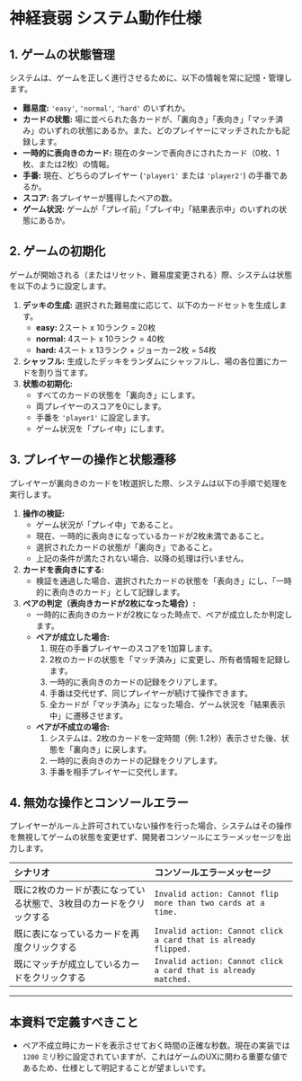 # 神経衰弱 システム動作仕様

## 1. ゲームの状態管理
システムは、ゲームを正しく進行させるために、以下の情報を常に記憶・管理します。

- **難易度:** `'easy'`, `'normal'`, `'hard'` のいずれか。
- **カードの状態:** 場に並べられた各カードが、「裏向き」「表向き」「マッチ済み」のいずれの状態にあるか。また、どのプレイヤーにマッチされたかも記録します。
- **一時的に表向きのカード:** 現在のターンで表向きにされたカード（0枚、1枚、または2枚）の情報。
- **手番:** 現在、どちらのプレイヤー (`'player1'` または `'player2'`) の手番であるか。
- **スコア:** 各プレイヤーが獲得したペアの数。
- **ゲーム状況:** ゲームが「プレイ前」「プレイ中」「結果表示中」のいずれの状態にあるか。

## 2. ゲームの初期化
ゲームが開始される（またはリセット、難易度変更される）際、システムは状態を以下のように設定します。

1.  **デッキの生成:** 選択された難易度に応じて、以下のカードセットを生成します。
    - **easy:** 2スート x 10ランク = 20枚
    - **normal:** 4スート x 10ランク = 40枚
    - **hard:** 4スート x 13ランク + ジョーカー2枚 = 54枚
2.  **シャッフル:** 生成したデッキをランダムにシャッフルし、場の各位置にカードを割り当てます。
3.  **状態の初期化:**
    -   すべてのカードの状態を「裏向き」にします。
    -   両プレイヤーのスコアを0にします。
    -   手番を `'player1'` に設定します。
    -   ゲーム状況を「プレイ中」にします。

## 3. プレイヤーの操作と状態遷移
プレイヤーが裏向きのカードを1枚選択した際、システムは以下の手順で処理を実行します。

1.  **操作の検証:**
    -   ゲーム状況が「プレイ中」であること。
    -   現在、一時的に表向きになっているカードが2枚未満であること。
    -   選択されたカードの状態が「裏向き」であること。
    -   上記の条件が満たされない場合、以降の処理は行いません。
2.  **カードを表向きにする:**
    -   検証を通過した場合、選択されたカードの状態を「表向き」にし、「一時的に表向きのカード」として記録します。
3.  **ペアの判定（表向きカードが2枚になった場合）:**
    -   一時的に表向きのカードが2枚になった時点で、ペアが成立したか判定します。
    -   **ペアが成立した場合:**
        1.  現在の手番プレイヤーのスコアを1加算します。
        2.  2枚のカードの状態を「マッチ済み」に変更し、所有者情報を記録します。
        3.  一時的に表向きのカードの記録をクリアします。
        4.  手番は交代せず、同じプレイヤーが続けて操作できます。
        5.  全カードが「マッチ済み」になった場合、ゲーム状況を「結果表示中」に遷移させます。
    -   **ペアが不成立の場合:**
        1.  システムは、2枚のカードを一定時間（例: 1.2秒）表示させた後、状態を「裏向き」に戻します。
        2.  一時的に表向きのカードの記録をクリアします。
        3.  手番を相手プレイヤーに交代します。

## 4. 無効な操作とコンソールエラー
プレイヤーがルール上許可されていない操作を行った場合、システムはその操作を無視してゲームの状態を変更せず、開発者コンソールにエラーメッセージを出力します。

| シナリオ | コンソールエラーメッセージ |
| :--- | :--- |
| 既に2枚のカードが表になっている状態で、3枚目のカードをクリックする | `Invalid action: Cannot flip more than two cards at a time.` |
| 既に表になっているカードを再度クリックする | `Invalid action: Cannot click a card that is already flipped.` |
| 既にマッチが成立しているカードをクリックする | `Invalid action: Cannot click a card that is already matched.` |

---
## 本資料で定義すべきこと
- ペア不成立時にカードを表示させておく時間の正確な秒数。現在の実装では `1200` ミリ秒に設定されていますが、これはゲームのUXに関わる重要な値であるため、仕様として明記することが望ましいです。
